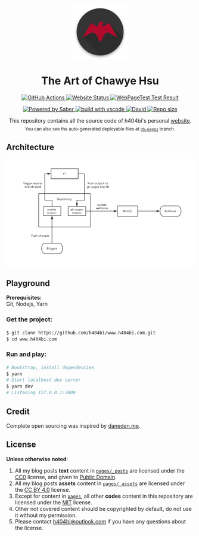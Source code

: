 <div align="center">
  <a href="https://www.h404bi.com/">
    <img alt="site icon" src="./resources/media/icon.png" />
  </a>
  <h1>The Art of Chawye Hsu</h1>
</div>
<p align="center">
  <a href="https://github.com/h404bi/www.h404bi.com/actions?query=workflow%3ADeployment">
    <img src="https://img.shields.io/github/workflow/status/h404bi/www.h404bi.com/Deployment?style=flat-square" alt="GitHub Actions" />
  </a>
  <a href="https://www.h404bi.com">
    <img src="https://img.shields.io/website-up-down-green-red/https/h404bi.com.svg?style=flat-square" alt="Website Status" />
  </a>
  <a href="https://www.webpagetest.org/result/200301_J4_4d43e80f91ea9497254c7d167d809062/">
    <img src="https://img.shields.io/badge/WebPageTest-AAAAA-44CC11.svg?style=flat-square" alt="WebPageTest Test Result" />
  </a>
</p>
<p align="center">
  <a href="https://saber.land/">
    <img src="https://img.shields.io/badge/Powered%20by-Saber-00838f.svg?style=flat-square" alt="Powered by Saber" />
  </a>
  <a href="https://code.visualstudio.com">
    <img src="https://img.shields.io/badge/build%20with-vscode-blue.svg?style=flat-square" alt="build with vscode" />
  </a>
  <a href="https://github.com/h404bi/www.h404bi.com">
    <img src="https://img.shields.io/david/h404bi/www.h404bi.com.svg?style=flat-square" alt="David" />
  </a>
  <a href="https://github.com/h404bi/www.h404bi.com">
    <img src="https://img.shields.io/github/repo-size/h404bi/www.h404bi.com.svg?style=flat-square&colorB=328657" alt="Repo size" />
  </a>
</p>
<p align="center">
  This repository contains all the source code of h404bi's personal <a href="https://www.h404bi.com">website</a>.<br/>
  <sub>You can also see the auto-generated deployable files at <a href="https://github.com/h404bi/www.h404bi.com/tree/gh-pages"><code>gh-pages</code></a> branch.</sub>
</p>

## Architecture

![architecture](resources/media/architecture.jpg)

## Playground

**Prerequisites:**  
Git, Nodejs, Yarn

### Get the project:

``` sh
$ git clone https://github.com/h404bi/www.h404bi.com.git
$ cd www.h404bi.com
```

### Run and play:

``` sh
# Bootstrap, install dependencies
$ yarn
# Start localhost dev server
$ yarn dev
# Listening 127.0.0.1:3000
```

## Credit

Complete open sourcing was inspired by [daneden.me](https://github.com/daneden/daneden.me).

## License

**Unless otherwise noted**:  
1. All my blog posts **text** content in [`pages/_posts`](pages/_posts) are licensed under the [CC0](https://creativecommons.org/publicdomain/zero/1.0/) license, and given to [Public Domain](https://en.wikipedia.org/wiki/Public_domain).  
2. All my blog posts **assets** content in [`pages/_assets`](pages/_assets) are licensed under the [CC BY 4.0](https://creativecommons.org/licenses/by/4.0/) license.  
3. Except for content in [`pages`](pages), all other **codes** content in this repository are licensed under the [MIT](https://opensource.org/licenses/MIT) license.  
4. Other not covered content should be copyrighted by default, do not use it without my permission.  
5. Please contact h404bi@outlook.com if you have any questions about the license.
